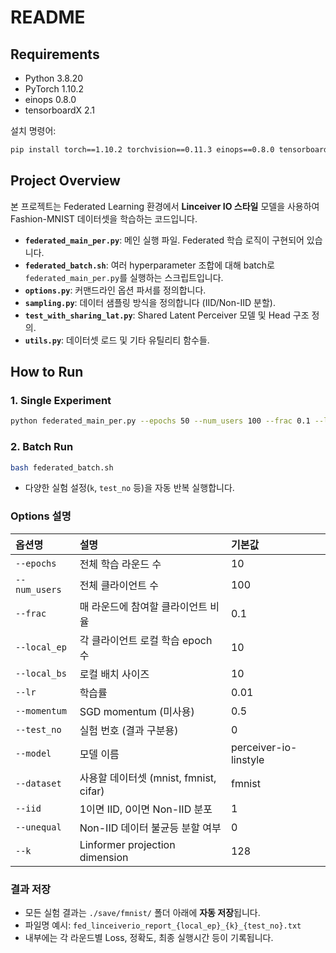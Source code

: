 # README

## Requirements
- Python 3.8.20
- PyTorch 1.10.2
- einops 0.8.0
- tensorboardX 2.1

설치 명령어:
```bash
pip install torch==1.10.2 torchvision==0.11.3 einops==0.8.0 tensorboardX==2.1
```

## Project Overview

본 프로젝트는 Federated Learning 환경에서 **Linceiver IO 스타일** 모델을 사용하여 Fashion-MNIST 데이터셋을 학습하는 코드입니다.

- **`federated_main_per.py`**: 메인 실행 파일. Federated 학습 로직이 구현되어 있습니다.
- **`federated_batch.sh`**: 여러 hyperparameter 조합에 대해 batch로 `federated_main_per.py`를 실행하는 스크립트입니다.
- **`options.py`**: 커맨드라인 옵션 파서를 정의합니다.
- **`sampling.py`**: 데이터 샘플링 방식을 정의합니다 (IID/Non-IID 분할).
- **`test_with_sharing_lat.py`**: Shared Latent Perceiver 모델 및 Head 구조 정의.
- **`utils.py`**: 데이터셋 로드 및 기타 유틸리티 함수들.

## How to Run

### 1. Single Experiment

```bash
python federated_main_per.py --epochs 50 --num_users 100 --frac 0.1 --local_ep 10 --local_bs 10 --lr 0.01 --k 128 --test_no 0 --dataset fmnist --iid 1
```

### 2. Batch Run

```bash
bash federated_batch.sh
```

- 다양한 실험 설정(`k`, `test_no` 등)을 자동 반복 실행합니다.

### Options 설명
| 옵션명 | 설명 | 기본값 |
|:------|:-----|:------|
| `--epochs` | 전체 학습 라운드 수 | 10 |
| `--num_users` | 전체 클라이언트 수 | 100 |
| `--frac` | 매 라운드에 참여할 클라이언트 비율 | 0.1 |
| `--local_ep` | 각 클라이언트 로컬 학습 epoch 수 | 10 |
| `--local_bs` | 로컬 배치 사이즈 | 10 |
| `--lr` | 학습률 | 0.01 |
| `--momentum` | SGD momentum (미사용) | 0.5 |
| `--test_no` | 실험 번호 (결과 구분용) | 0 |
| `--model` | 모델 이름 | perceiver-io-linstyle |
| `--dataset` | 사용할 데이터셋 (mnist, fmnist, cifar) | fmnist |
| `--iid` | 1이면 IID, 0이면 Non-IID 분포 | 1 |
| `--unequal` | Non-IID 데이터 불균등 분할 여부 | 0 |
| `--k` | Linformer projection dimension | 128 |

### 결과 저장
- 모든 실험 결과는 `./save/fmnist/` 폴더 아래에 **자동 저장**됩니다.
- 파일명 예시: `fed_linceiverio_report_{local_ep}_{k}_{test_no}.txt`
- 내부에는 각 라운드별 Loss, 정확도, 최종 실행시간 등이 기록됩니다.
